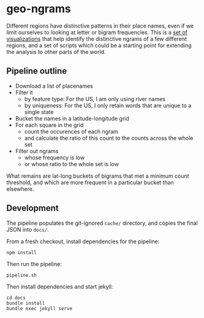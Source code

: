 # geo-ngrams

Different regions have distinctive patterns in their place names,
even if we limit ourselves to looking at letter or bigram frequencies.
This is a [set of visualizations](https://mccalluc.github.io/geo-ngrams) that help identify the distinctive ngrams of a few different regions,
and a set of scripts which could be a starting point for extending the analysis to other parts of the world.

## Pipeline outline

- Download a list of placenames
- Filter it
  - by feature type: For the US, I am only using river names
  - by uniqueness: For the US, I only retain words that are unique to a single state
- Bucket the names in a latitude-longitude grid
- For each square in the grid
  - count the occurences of each ngram
  - and calculate the ratio of this count to the counts across the whole set
- Filter out ngrams
  - whose frequency is low
  - or whose ratio to the whole set is low

What remains are lat-long buckets of bigrams that met a minimum count threshold,
and which are more frequent in a particular bucket than elsewhere.

## Development

The pipeline populates the git-ignored `cache/` directory,
and copies the final JSON into `docs/`.

From a fresh checkout, install dependencies for the pipeline:
```
npm install
```

Then run the pipeline:
```
pipeline.sh
```

Then install dependencies and start jekyll:
```
cd docs
bundle install
bundle exec jekyll serve
```
